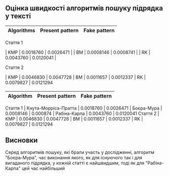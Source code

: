 ## Оцінка швидкості алгоритмів пошуку підрядка у тексті

| Algorithms | Present pattern | Fake pattern |
| :--------- | :-------------- | :----------- |

Стаття 1

| KMP | 0.0018760 | 0.0026471 |
| BM | 0.0008146 | 0.0008741   |
| RK | 0.0043760 | 0.0120041 |

Стаття 2

| KMP | 0.0046830 | 0.0047728 
| BM | 0.0011657 | 0.0012337
| RK | 0.0079827 | 0.0121294

####

| Algorithm          | Present pattern     | Fake pattern
:------------------- | :------------------- | :-------------------
 Стаття 1
| Кнута-Морріса-Пратта                | 0.0018760            | 0.0026471
| Боєра-Мура                 | 0.0008146            | 0.000874
| Рабіна-Карпа                 | 0.0043760            | 0.0120041
 Стаття 2
| KMP                | 0.0046830            | 0.0047728
| BM                 | 0.0011657            | 0.0012337
| RK                 | 0.0079827            | 0.0121294
## Висновки

Cеред алгоритмів пошуку, які брали участь у дослідженні, алгоритм "Боєра-Мура", час виконання якого, як для існуючого так і для вигаданого підрядка, у кожній статті є найшвидшим, тоді як для "Рабіна-Карпа" цей час найбільший
